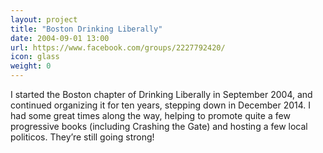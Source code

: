 ```yaml
---
layout: project
title: "Boston Drinking Liberally"
date: 2004-09-01 13:00
url: https://www.facebook.com/groups/2227792420/
icon: glass
weight: 0
---
```


I started the Boston chapter of Drinking Liberally in September 2004, and continued organizing it for ten years, stepping down in December 2014. I had some great times along the way, helping to promote quite a few progressive books (including Crashing the Gate) and hosting a few local politicos. They’re still going strong!